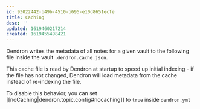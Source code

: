 ```yaml
---
id: 93022442-b49b-4510-b695-e10d8651ecfe
title: Caching
desc: ''
updated: 1619460217214
created: 1619455498421
---
```


Dendron writes the metadata of all notes for a given vault to the following file inside the vault `.dendron.cache.json`.

This cache file is read by Dendron at startup to speed up initial indexing - if the file has not changed, Dendron will load metadata from the cache instead of re-indexing the file. 

To disable this behavior, you can set [[noCaching|dendron.topic.config#nocaching]] to `true` inside `dendron.yml`